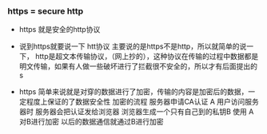 ### https = secure http 
- https 就是安全的http协议

- 说到https就要说一下 htt协议
主要说的是https不是http，所以就简单的说一下，
http是超文本传输协议，（网上抄的），这种协议在传输的过程中数据都是明文传输，如果有人做一些破坏进行了拦截很不安全的，所以才有后面提出的s
- https 简单来说就是对穿的数据进行了加密，传输的内容是加密后的数据，一定程度上保证的了数据安全性
加密的流程
服务器申请CA认证 A
用户访问服务器时 服务器会把认证发给浏览器 浏览器生成一个只有自己到的私钥B 使用 A对B进行加密 以后的数据通信就通过B进行加密


